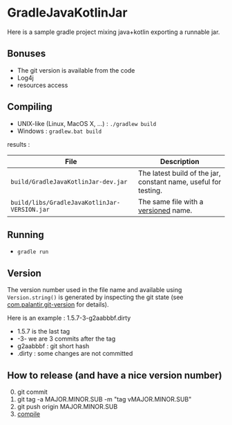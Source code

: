 # GradleJavaKotlinJar

Here is a sample gradle project mixing java+kotlin exporting a runnable jar.

## Bonuses

* The git version is available from the code
* Log4j
* resources access

## Compiling

* UNIX-like (Linux, MacOS X, ...) : ```./gradlew build```
* Windows : ```gradlew.bat build```

results :

| File                              | Description                                                                  |
|-----------------------------------|------------------------------------------------------------------------------|
| `build/GradleJavaKotlinJar-dev.jar`          | The latest build of the jar, constant name, useful for testing.   |
| `build/libs/GradleJavaKotlinJar-VERSION.jar` | The same file with a [versioned](#Version) name.                  |

## Running

* ```gradle run```

## Version

The version number used in the file name and available using `Version.string()` is generated by inspecting the git
state (see [com.palantir.git-version](https://github.com/palantir/gradle-git-version) for details).

Here is an example : 1.5.7-3-g2aabbbf.dirty

* 1.5.7 is the last tag
* -3- we are 3 commits after the tag
* g2aabbbf : git short hash
* .dirty : some changes are not committed

## How to release (and have a nice version number)

0. git commit
0. git tag -a MAJOR.MINOR.SUB -m "tag vMAJOR.MINOR.SUB"
0. git push origin MAJOR.MINOR.SUB
0. [compile](#Compiling)
